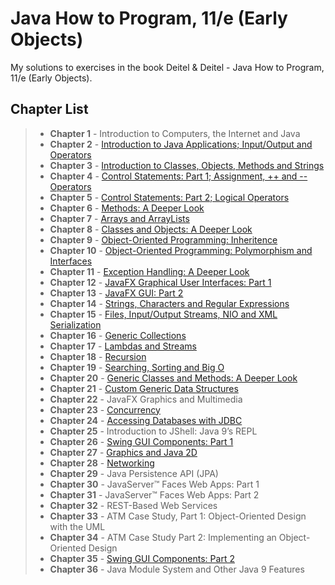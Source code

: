 # Java How to Program, 11/e (Early Objects)

My solutions to exercises in the book Deitel & Deitel - Java How to Program, 11/e (Early Objects).

## Chapter List
> - **Chapter 1**  - Introduction to Computers, the Internet and Java
> - **Chapter 2**  - [Introduction to Java Applications; Input/Output and Operators](https://github.com/Guto-Alves/Java-Como-Programar-10Ed/tree/master/src/ch02)
> - **Chapter 3**  - [Introduction to Classes, Objects, Methods and Strings](https://github.com/Guto-Alves/Java-Como-Programar-10Ed/tree/master/src/ch03)
> - **Chapter 4**  - [Control Statements: Part 1; Assignment, ++ and -- Operators](https://github.com/Guto-Alves/Java-Como-Programar-10Ed/tree/master/src/ch04)
> - **Chapter 5**  - [Control Statements: Part 2; Logical Operators](https://github.com/Guto-Alves/Java-Como-Programar-10Ed/tree/master/src/ch05)
> - **Chapter 6**  - [Methods: A Deeper Look](https://github.com/Guto-Alves/Java-Como-Programar-10Ed/tree/master/src/ch06)
> - **Chapter 7**  - [Arrays and ArrayLists](https://github.com/Guto-Alves/Java-Como-Programar-10Ed/tree/master/src/ch07)
> - **Chapter 8**  - [Classes and Objects: A Deeper Look](https://github.com/Guto-Alves/Java-Como-Programar-10Ed/tree/master/src/ch08)
> - **Chapter 9**  - [Object-Oriented Programming: Inheritence](https://github.com/Guto-Alves/Java-Como-Programar-10Ed/tree/master/src/ch09)
> - **Chapter 10** - [Object-Oriented Programming: Polymorphism and Interfaces](https://github.com/guto-alves/Java-Como-Programar-10Ed/tree/master/src/ch10)
> - **Chapter 11** - [Exception Handling: A Deeper Look](https://github.com/guto-alves/Java-Como-Programar-10Ed/tree/master/src/ch11)
> - **Chapter 12** - [JavaFX Graphical User Interfaces: Part 1](https://github.com/Guto-Alves/Java-Como-Programar-10Ed/tree/master/src/ch12)
> - **Chapter 13** - [JavaFX GUI: Part 2](https://github.com/Guto-Alves/Java-Como-Programar-10Ed/tree/master/src/ch13)
> - **Chapter 14** - [Strings, Characters and Regular Expressions](https://github.com/Guto-Alves/Java-Como-Programar-10Ed/tree/master/src/ch14)
> - **Chapter 15** - [Files, Input/Output Streams, NIO and XML Serialization](https://github.com/Guto-Alves/Java-Como-Programar-10Ed/tree/master/src/ch15)
> - **Chapter 16** - [Generic Collections](https://github.com/Guto-Alves/Java-Como-Programar-10Ed/tree/master/src/ch16)
> - **Chapter 17** - [Lambdas and Streams](https://github.com/Guto-Alves/Java-Como-Programar-10Ed/tree/master/src/ch17)
> - **Chapter 18** - [Recursion](https://github.com/Guto-Alves/Java-Como-Programar-10Ed/tree/master/src/ch18)
> - **Chapter 19** - [Searching, Sorting and Big O](https://github.com/Guto-Alves/Java-Como-Programar-10Ed/tree/master/src/ch19)
> - **Chapter 20** - [Generic Classes and Methods: A Deeper Look](https://github.com/Guto-Alves/Java-Como-Programar-10Ed/tree/master/src/ch20)
> - **Chapter 21** - [Custom Generic Data Structures](https://github.com/Guto-Alves/Java-Como-Programar-10Ed/tree/master/src/ch21)
> - **Chapter 22** - JavaFX Graphics and Multimedia
> - **Chapter 23** - [Concurrency](https://github.com/Guto-Alves/Java-Como-Programar-10Ed/tree/master/src/ch23)
> - **Chapter 24** - [Accessing Databases with JDBC](https://github.com/Guto-Alves/Java-Como-Programar-10Ed/tree/master/src/ch24)
> - **Chapter 25** - Introduction to JShell: Java 9’s REPL
> - **Chapter 26** - [Swing GUI Components: Part 1](https://github.com/Guto-Alves/Java-Como-Programar-10Ed/tree/master/src/ch26)
> - **Chapter 27** - [Graphics and Java 2D](https://github.com/Guto-Alves/Java-Como-Programar-10Ed/tree/master/src/ch27)
> - **Chapter 28** - [Networking](https://github.com/Guto-Alves/Java-Como-Programar-10Ed/tree/master/src/ch28)
> - **Chapter 29** - Java Persistence API (JPA)
> - **Chapter 30** - JavaServer™ Faces Web Apps: Part 1
> - **Chapter 31** - JavaServer™ Faces Web Apps: Part 2
> - **Chapter 32** - REST-Based Web Services
> - **Chapter 33** - ATM Case Study, Part 1: Object-Oriented Design with the UML
> - **Chapter 34** - ATM Case Study Part 2: Implementing an Object-Oriented Design
> - **Chapter 35** - [Swing GUI Components: Part 2](https://github.com/Guto-Alves/Java-Como-Programar-10Ed/tree/master/src/ch35)
> - **Chapter 36** - Java Module System and Other Java 9 Features
